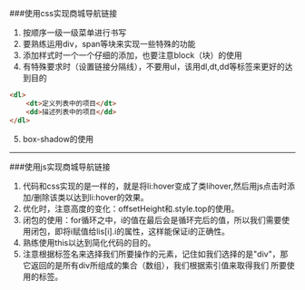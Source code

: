 ###使用css实现商城导航链接
1. 按顺序一级一级菜单进行书写
2. 要熟练运用div，span等块来实现一些特殊的功能
3. 添加样式时一个一个仔细的添加，也要注意block（块）的使用
4. 有特殊要求时（设置链接分隔线），不要用ul，该用dl,dt,dd等标签来更好的达到目的
``` HTML
<dl>
	<dt>定义列表中的项目</dt>
	<dd>描述列表中的项目</dd>
</dl>
```
5. box-shadow的使用
---

###使用js实现商城导航链接
1. 代码和css实现的是一样的，就是将li:hover变成了类lihover,然后用js点击时添加/删除该类以达到li:hover的效果。
2. 优化时，注意高度的变化：offsetHeight和.style.top的使用。
3. 闭包的使用：for循环之中，i的值在最后会是循环完后的值，所以我们需要使用闭包，即将i赋值给lis[i].i的属性，这样能保证i的正确性。
4. 熟练使用this以达到简化代码的目的。
5. 注意根据标签名来选择我们所要操作的元素，记住如我们选择的是"div"，那它返回的是所有div所组成的集合（数组），我们根据索引值来取得我们
所要使用的标签。

